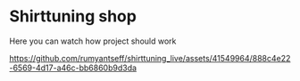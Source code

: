 # Shirttuning shop
Here you can watch how project should work

https://github.com/rumyantseff/shirttuning_live/assets/41549964/888c4e22-6569-4d17-a46c-bb6860b9d3da

